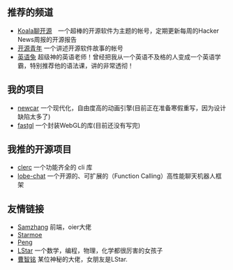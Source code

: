 ## 推荐的频道
- [Koala聊开源](https://space.bilibili.com/489667127)　一个超棒的开源软件为主题的帐号，定期更新每周的Hacker News周报的开源报告
- [开源青年](https://space.bilibili.com/501806297) 一个讲述开源软件故事的帐号
- [英语兔](https://space.bilibili.com/483162496) 超级神的英语老师！曾经把我从一个英语不及格的人变成一个英语学霸，特别推荐他的语法课，讲的非常透彻！

## 我的项目
- [newcar](https://github.com/Bug-Duck/newcar) 一个现代化，自由度高的动画引擎(目前正在准备寒假重写，因为设计缺陷太多了)
- [fastgl](https://github.com/Bug-Duck/FastGL) 一个封装WebGL的库(目前还没有写完)

## 我推的开源项目
- [clerc](https://github.com/clercjs/clerc) 一个功能齐全的 cli 库
- [lobe-chat](https://github.com/lobehub/lobe-chat) 一个开源的、可扩展的（Function Calling）高性能聊天机器人框架

## 友情链接
- [Samzhang](https://blog.samzhangjy.com/) 前端，oier大佬
- [Starmoe](https://hexo.hydi.xyz/)
- [Peng](https://pengs.top/)
- [LStar](https://ltx1102.com/) 一个数学，编程，物理，化学都很厉害的女孩子
- [曹智铭](https://czhiming.cn/) 某位神秘的大佬，女朋友是LStar.